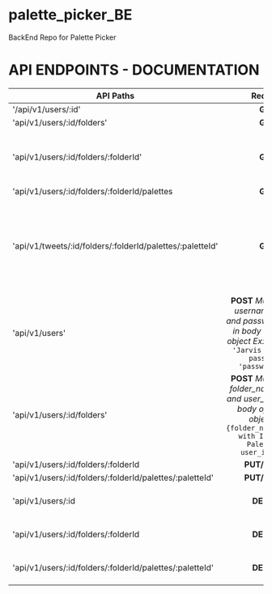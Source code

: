 # palette_picker_BE
BackEnd Repo for Palette Picker


# API ENDPOINTS - DOCUMENTATION

| API Paths             | Request       | Response                                         |
| --------------------  |:-------------:| ------------------------------------------------:|
| '/api/v1/users/:id'   | **GET**           |   **pending**                                |
| 'api/v1/users/:id/folders'| **GET**       |  **pending**                                 |
| 'api/v1/users/:id/folders/:folderId'| **GET**   |   **A single folder (object) ** Ex:```{"id": 1,"folder_name": "Join the Fold", "user_id": 1}```|
| 'api/v1/users/:id/folders/:folderId/palettes| **GET** | **pending**                      |
| 'api/v1/tweets/:id/folders/:folderId/palettes/:paletteId'| **GET**| **An single palette** Ex: ```{"id": 2,"color_one": "", "color_two": "", "color_three: "", color_four: "", color_five: "", "folder_id": 2}```|
| 'api/v1/users'          | **POST** *Must include username(string) and password(string) in body of request object Ex:* ```{username: 'Jarvis Blargus', password: 'password123'}```| **pending**|
| 'api/v1/users/:id/folders'| **POST**  *Must include folder_name(string) and user_id(string) in body of request object Ex:* ```{folder_name:'Folder with Important Palettes', user_id:'42'}```| **pending**|
| 'api/v1/users/:id/folders/:folderId| **PUT/PATCH** | **pending** |
| 'api/v1/users/:id/folders/:folderId/palettes/:paletteId'| **PUT/PATCH** | **pending** |
| 'api/v1/users/:id       | **DELETE**      | **A text response** Ex: 'Account has been deleted'|
| 'api/v1/users/:id/folders/:folderId      | **DELETE**      | **A text response** Ex: 'Folder has been deleted' |
| 'api/v1/users/:id/folders/:folderId/palettes/:paletteId' | **DELETE** | **A text response** Ex: 'Palette has been deleted' |
